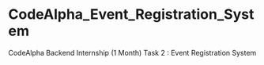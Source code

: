 # CodeAlpha_Event_Registration_System

CodeAlpha Backend Internship (1 Month)
Task 2 : Event Registration System

